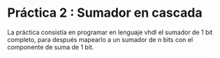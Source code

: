 # Práctica 2 : Sumador en cascada
La práctica consistía en programar en lenguaje vhdl el sumador de 1 bit completo, 
para después mapearlo a un sumador de n bits con el componente de suma de 1 bit.
 
